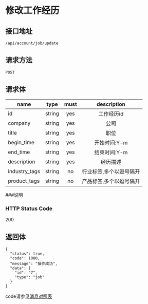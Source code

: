 # 修改工作经历

## 接口地址

`/api/account/job/update`

## 请求方法

`POST`

## 请求体

| name     | type     | must     | description |
|----------|:--------:|:--------:|:--------:|
| id   | string   | yes      | 工作经历id |
| company   | string   | yes      | 公司 |
| title    | string   | yes       | 职位 |
| begin_time  | string   | yes      | 开始时间:Y-m |
| end_time    | string   | yes      | 结束时间:Y-m |
| description | string   | yes      | 经历描述 |
| industry_tags | string | no       | 行业标签,多个以逗号隔开 | 
| product_tags | string | no        | 产品标签,多个以逗号隔开 | 


###说明


### HTTP Status Code

200

## 返回体
```json5
{
  "status": true,
  "code": 1000,
  "message": "操作成功",
  "data": {
    "id": "7",
    "type": "job"
  }
}
```

code请参见[消息对照表](消息对照表.md)
